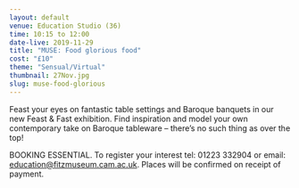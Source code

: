 ```yaml
---
layout: default
venue: Education Studio (36)
time: 10:15 to 12:00
date-live: 2019-11-29
title: "MUSE: Food glorious food"
cost: "£10"
theme: "Sensual/Virtual"
thumbnail: 27Nov.jpg
slug: muse-food-glorious
---
```


Feast your eyes on fantastic table settings and Baroque banquets in our new Feast & Fast exhibition. Find inspiration and model your own contemporary take on Baroque tableware – there’s no such thing as over the top!

BOOKING ESSENTIAL. To register your interest tel: 01223 332904 or email: education@fitzmuseum.cam.ac.uk. Places will be confirmed on receipt of payment.
